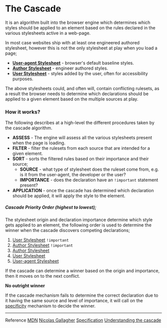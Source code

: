 # The Cascade

It is an algorithm built into the browser engine which determines which styles should be applied to an element based on the rules declared in the various stylesheets active in a web-page.

In most case websites ship with at least one engineered authored stylesheet, however this is not the only stylesheet at play when you load a page;

- **[User-agent Stylesheet](../types-of-stylesheets/user-agent)** - browser's default baseline styles.
- **[Author Stylesheet](../types-of-stylesheets/author)** - engineer authored styles.
- **[User Stylesheet](../types-of-stylesheets/user)** - styles added by the user, often for accessibility purposes.

The above stylesheets could, and often will, contain conflicting rulesets, as a result the browser needs to determine which declarations should be applied to a given element based on the multiple sources at play.

### **How it works**?

The following describes at a high-level the different procedures taken by the cascade algorithm.

- **ASSESS** - The engine will assess all the various stylesheets present when the page is loading.
- **FILTER** - filter the rulesets from each source that are intended for a given element.
- **SORT** - sorts the filtered rules based on their importance and their source;
  - **SOURCE** - what type of stylesheet does the ruleset come from, e.g. is it from the user-agent, the developer or the user?
  - **IMPORTANCE** - does the declaration have an `!important` statement present?
- **APPLICATION** - once the cascade has determined which declaration should be applied, it will apply the style to the element.

##### **Cascade Priority Order** (highest to lowest);

The stylesheet origin and declaration importance determine which style gets applied to an element, the following order is used to determine the winner when the cascade discovers competing declarations;

1. [User Stylesheet](../types-of-stylesheets/user) `!important`
2. [Author Stylesheet](../types-of-stylesheets/author) `!important`
3. [Author Stylesheet](../types-of-stylesheets/author)
4. [User Stylesheet](../types-of-stylesheets/user)
5. [User-agent Stylesheet](../types-of-stylesheets/user-agent)

If the cascade can determine a winner based on the origin and importance, then it moves on to the next conflict.

**No outright winner**

If the cascade mechanism fails to determine the correct declaration due to it having the same source and level of importance, it will call on the [specificity](../specificity) mechanism to decide the winner.

---

Reference
[MDN](https://developer.mozilla.org/en-US/docs/Web/CSS/Cascade)
[Nicolas Gallagher](http://nicolasgallagher.com/css-cascade-specificity-inheritance/)
[Specification](https://www.w3.org/TR/CSS2/cascade.html)
[Understanding the cascade](https://blog.logrocket.com/how-css-works-understanding-the-cascade-d181cd89a4d8/)
